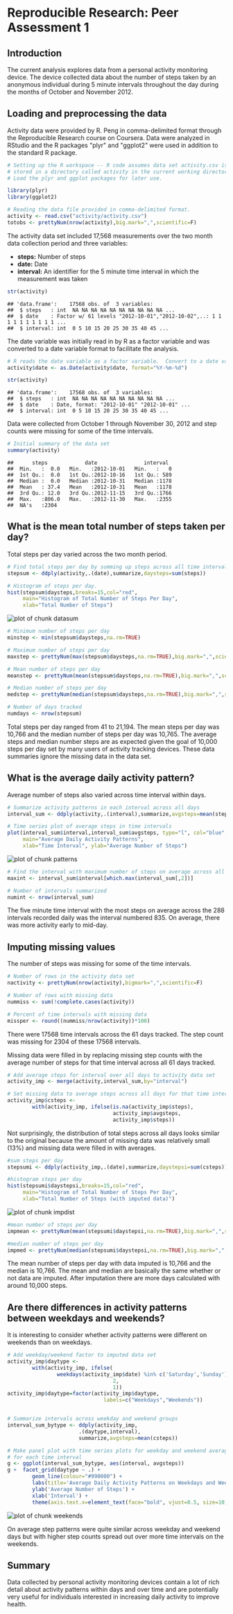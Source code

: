 # Reproducible Research: Peer Assessment 1
  
    
## Introduction
The current analysis explores data from a personal activity monitoring
device.  The device collected data about the number of steps taken by an anonymous individual during 5 minute intervals throughout the day 
during the months of October and November 2012.
  
  
## Loading and preprocessing the data  
Activity data were provided by R. Peng in comma-delimited format through the Reproducible Research course on Coursera.  Data were analyzed in RStudio and the R packages "plyr" and "ggplot2" were used in addition to the standard R package.
  
    
  

```r
# Setting up the R workspace -- R code assumes data set activity.csv is
# stored in a directory called activity in the current working directory.
# Load the plyr and ggplot packages for later use.

library(plyr)
library(ggplot2)

# Reading the data file provided in comma-delimited format.
activity <- read.csv("activity/activity.csv")  
totobs <- prettyNum(nrow(activity),big.mark=",",scientific=F)
```

  
    
The activity data set included 17,568 measurements over the two month data collection period and three variables:  

- **steps:** Number of steps
- **date:** Date
- **interval:** An identifier for the 5 minute time interval in which the measurement was taken   

  

```r
str(activity)
```

```
## 'data.frame':	17568 obs. of  3 variables:
##  $ steps   : int  NA NA NA NA NA NA NA NA NA NA ...
##  $ date    : Factor w/ 61 levels "2012-10-01","2012-10-02",..: 1 1 1 1 1 1 1 1 1 1 ...
##  $ interval: int  0 5 10 15 20 25 30 35 40 45 ...
```
  
The date variable was initially read in by R as a factor variable and was converted to a date variable format to facilitate the analysis.
  


```r
# R reads the date variable as a factor variable.  Convert to a date variable.
activity$date <- as.Date(activity$date, format="%Y-%m-%d")

str(activity)
```

```
## 'data.frame':	17568 obs. of  3 variables:
##  $ steps   : int  NA NA NA NA NA NA NA NA NA NA ...
##  $ date    : Date, format: "2012-10-01" "2012-10-01" ...
##  $ interval: int  0 5 10 15 20 25 30 35 40 45 ...
```

Data were collected from October 1 through November 30, 2012 and step counts were missing for some of the time intervals.
  

```r
# Initial summary of the data set
summary(activity)
```

```
##      steps            date               interval   
##  Min.   :  0.0   Min.   :2012-10-01   Min.   :   0  
##  1st Qu.:  0.0   1st Qu.:2012-10-16   1st Qu.: 589  
##  Median :  0.0   Median :2012-10-31   Median :1178  
##  Mean   : 37.4   Mean   :2012-10-31   Mean   :1178  
##  3rd Qu.: 12.0   3rd Qu.:2012-11-15   3rd Qu.:1766  
##  Max.   :806.0   Max.   :2012-11-30   Max.   :2355  
##  NA's   :2304
```


## What is the mean total number of steps taken per day?

Total steps per day varied across the two month period. 
  
  

```r
# Find total steps per day by summing up steps across all time intervals for each day.
stepsum <- ddply(activity,.(date),summarize,daysteps=sum(steps))

# Histogram of steps per day.
hist(stepsum$daysteps,breaks=15,col="red",
     main="Histogram of Total Number of Steps Per Day",
     xlab="Total Number of Steps")
```

![plot of chunk datasum](./PA1_template_files/figure-html/datasum.png) 

```r
# Minimum number of steps per day
minstep <- min(stepsum$daysteps,na.rm=TRUE)

# Maximum number of steps per day
maxstep <- prettyNum(max(stepsum$daysteps,na.rm=TRUE),big.mark=",",scientific=F)

# Mean number of steps per day
meanstep <- prettyNum(mean(stepsum$daysteps,na.rm=TRUE),big.mark=",",scientific=F)

# Median number of steps per day
medstep <- prettyNum(median(stepsum$daysteps,na.rm=TRUE),big.mark=",",scientific=F)

# Number of days tracked
numdays <- nrow(stepsum)
```

Total steps per day ranged from 41 to 21,194.  The mean steps per day was 10,766 and the median number of steps per day was 10,765.  The average steps and median number steps are as expected given the goal of 10,000 steps per day set by many users of activity tracking devices.  These data summaries ignore the missing data in the data set.



## What is the average daily activity pattern?

Average number of steps also varied across time interval within days.


```r
# Summarize activity patterns in each interval across all days
interval_sum <- ddply(activity,.(interval),summarize,avgsteps=mean(steps,na.rm=TRUE))

# Time series plot of average steps in time intervals
plot(interval_sum$interval,interval_sum$avgsteps, type="l", col="blue",
     main="Average Daily Activity Patterns",
     xlab="Time Interval", ylab="Average Number of Steps")
```

![plot of chunk patterns](./PA1_template_files/figure-html/patterns.png) 

```r
# Find the interval with maximum number of steps on average across all days
maxint <- interval_sum$interval[which.max(interval_sum[,2])]

# Number of intervals summarized
numint <- nrow(interval_sum)
```

The five minute time interval with the most steps on average across the 288 intervals recorded daily was the interval numbered 835.  On average, there was more activity early to mid-day.


## Imputing missing values

The number of steps was missing for some of the time intervals.


```r
# Number of rows in the activity data set
nactivity <- prettyNum(nrow(activity),bigmark=",",scientific=F)

# Number of rows with missing data
nummiss <- sum(!complete.cases(activity))

# Percent of time intervals with missing data
missper <- round((nummiss/nrow(activity))*100)
```

There were 17568 time intervals across the 61 days tracked.  The step count was missing for 2304 of these 17568 intervals.

Missing data were filled in by replacing missing step counts with the average number of steps for that time interval across all 61 days tracked. 


```r
# Add average steps for interval over all days to activity data set
activity_imp <- merge(activity,interval_sum,by="interval")

# Set missing data to average steps across all days for that time interval
activity_imp$csteps <- 
        with(activity_imp, ifelse(is.na(activity_imp$steps),
                                  activity_imp$avgsteps,
                                  activity_imp$steps))
```

Not surprisingly, the distribution of total steps across all days looks similar to the original because the amount of missing data was relatively small (13%) and missing data were filled in with averages.



```r
#sum steps per day
stepsumi <- ddply(activity_imp,.(date),summarize,daystepsi=sum(csteps))

#histogram steps per day
hist(stepsumi$daystepsi,breaks=15,col="red",
     main="Histogram of Total Number of Steps Per Day",
     xlab="Total Number of Steps (with imputed data)")
```

![plot of chunk impdist](./PA1_template_files/figure-html/impdist.png) 

```r
#mean number of steps per day
impmean <- prettyNum(mean(stepsumi$daystepsi,na.rm=TRUE),big.mark=",",scientific=F)

#median number of steps per day
impmed <- prettyNum(median(stepsumi$daystepsi,na.rm=TRUE),big.mark=",",scientific=F)
```

The mean number of steps per day with data imputed is 10,766 and the median is 10,766.  The mean and median are basically the same whether or not data are imputed.  After imputation there are more days calculated with around 10,000 steps.    
  

## Are there differences in activity patterns between weekdays and weekends?

It is interesting to consider whether activity patterns were different on weekends than on weekdays.


```r
# Add weekday/weekend factor to imputed data set
activity_imp$daytype <- 
        with(activity_imp, ifelse(
                weekdays(activity_imp$date) %in% c('Saturday','Sunday'),
                                  2,
                                  1))
activity_imp$daytype=factor(activity_imp$daytype,
                               labels=c("Weekdays","Weekends"))


# Summarize intervals across weekday and weekend groups
interval_sum_bytype <- ddply(activity_imp,
                       .(daytype,interval),
                       summarize,avgsteps=mean(csteps))

# Make panel plot with time series plots for weekday and weekend averages
# for each time interval
g <- ggplot(interval_sum_bytype, aes(interval, avgsteps))
g +  facet_grid(daytype ~ .) + 
        geom_line(colour="#990000") +
        labs(title='Average Daily Activity Patterns on Weekdays and Weekends') +
        ylab('Average Number of Steps') +
        xlab('Interval') +
        theme(axis.text.x=element_text(face="bold", vjust=0.5, size=10))
```

![plot of chunk weekends](./PA1_template_files/figure-html/weekends.png) 

On average step patterns were quite similar across weekday and weekend days but with higher step counts spread out over more time intervals on the weekends.   

## Summary

Data collected by personal activity monitoring devices contain a lot of rich detail about activity patterns within days and over time and are potentially very useful for individuals interested in increasing daily activity to improve health.
